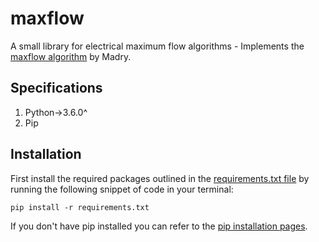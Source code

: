 # maxflow

A small library for electrical maximum flow algorithms - Implements the 
[maxflow algorithm](https://arxiv.org/abs/1608.06016) by Madry.

## Specifications
1. Python->3.6.0^
2. Pip

## Installation
First install the required packages outlined in the
[requirements.txt file](requirements.txt) by running the following
snippet of code in your terminal:

```shell
pip install -r requirements.txt
```

If you don't have pip installed you can refer to the 
[pip installation pages](https://pip.pypa.io/en/stable/installing/).


